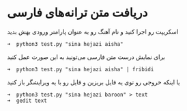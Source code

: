 
# دریافت متن ترانه‌های فارسی

اسکریپت رو اجرا کنید و نام آهنگ رو به عنوان پارامتر ورودی بهش بدید

    ➜  python3 test.py "sina hejazi aisha"
برای نمایش درست متن فارسی می‌تونید به این صورت عمل کنید

    ➜  python3 test.py "sina hejazi aisha" | fribidi
یا اینکه خروجی رو توی یه فایل بریزین و فایل رو با یه ویرایشگر باز کنید

    ➜  python3 test.py "sina hejazi baroon" > text
    ➜  gedit text


